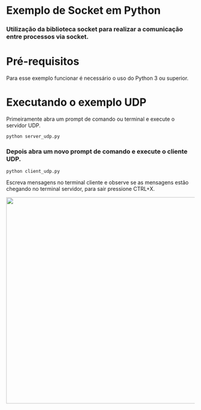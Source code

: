 
# Exemplo de Socket em Python
### Utilização da biblioteca socket para realizar a comunicação entre processos via socket.

# Pré-requisitos
Para esse exemplo funcionar é necessário o uso do Python 3 ou superior.

# Executando o exemplo UDP
Primeiramente abra um prompt de comando ou terminal e execute o servidor UDP.
```
python server_udp.py 
```
### Depois abra um novo prompt de comando e execute o cliente UDP.
```
python client_udp.py 
```
Escreva mensagens no terminal cliente e observe se as mensagens estão chegando no terminal servidor, para sair pressione CTRL+X.

<div align="center">

 <img src="" width="550px"/>
 
</div>
